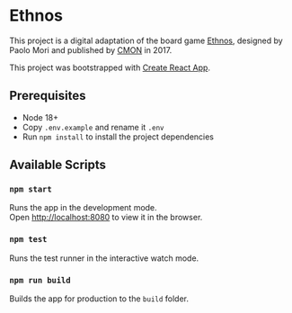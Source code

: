 # Ethnos

This project is a digital adaptation of the board game [Ethnos](https://boardgamegeek.com/boardgame/206718/ethnos), designed by Paolo Mori 
 and published by [CMON](https://www.cmon.com) in 2017.

This project was bootstrapped with [Create React App](https://github.com/facebook/create-react-app). 

## Prerequisites

- Node 18+
- Copy `.env.example` and rename it `.env`
- Run `npm install` to install the project dependencies

## Available Scripts

### `npm start`

Runs the app in the development mode.\
Open [http://localhost:8080](http://localhost:8080) to view it in the browser.

### `npm test`

Runs the test runner in the interactive watch mode.

### `npm run build`

Builds the app for production to the `build` folder.
